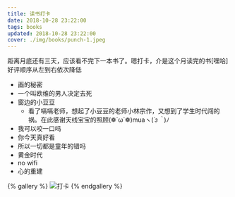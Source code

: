 ```yaml
---
title: 读书打卡
date: 2018-10-28 23:22:00
tags: books
updated: 2018-10-28 23:22:00
cover: ./img/books/punch-1.jpeg
---
```


距离月底还有三天，应该看不完下一本书了。嗯打卡，介是这个月读完的书[嘿哈]好评顺序从左到右依次降低

- 画的秘密
- 一个叫欧维的男人决定去死
- 窗边的小豆豆
    - 看了嗝嗝老师，想起了小豆豆的老师小林宗作，又想到了学生时代闯的祸。在此感谢天线宝宝的照顾(❁´ω`❁)muaヽ(*´з｀*)ﾉ
- 我可以咬一口吗
- 你今天真好看
- 所以一切都是童年的错吗
- 黄金时代
- no wifi
- 心的重建

{% gallery %}
![打卡](./img/books/punch-1.jpeg)
{% endgallery %}
